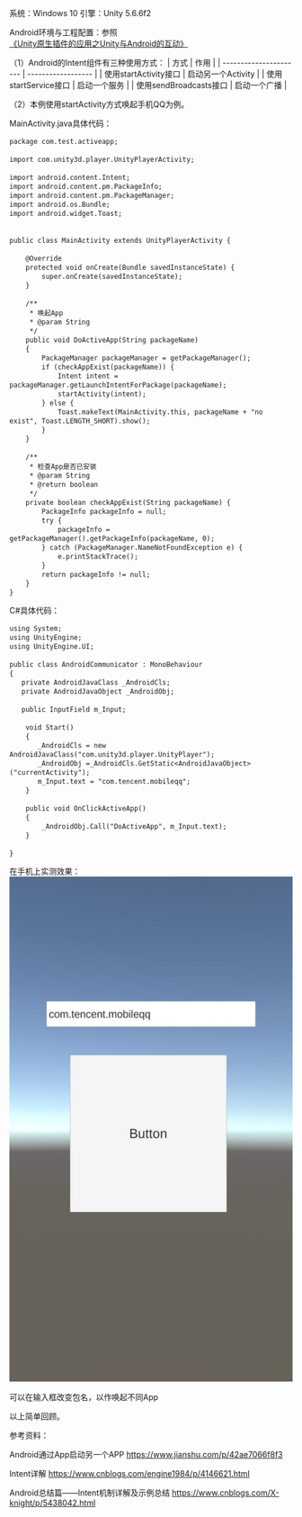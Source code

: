 系统：Windows 10
引擎：Unity 5.6.6f2

Android环境与工程配置：参照[《Unity原生插件的应用之Unity与Android的互动》](https://blog.csdn.net/minami_takumi/article/details/81055390)

（1）Android的Intent组件有三种使用方式：
| 方式                   | 作用               |
| ---------------------- | ------------------ |
| 使用startActivity接口  | 启动另一个Activity |
| 使用startService接口   | 启动一个服务       |
| 使用sendBroadcasts接口 | 启动一个广播       |

（2）本例使用startActivity方式唤起手机QQ为例。

MainActivity.java具体代码：

```
package com.test.activeapp;

import com.unity3d.player.UnityPlayerActivity;

import android.content.Intent;
import android.content.pm.PackageInfo;
import android.content.pm.PackageManager;
import android.os.Bundle;
import android.widget.Toast;


public class MainActivity extends UnityPlayerActivity {

    @Override
    protected void onCreate(Bundle savedInstanceState) {
        super.onCreate(savedInstanceState);
    }
    
    /**
     * 唤起App
     * @param String
     */
    public void DoActiveApp(String packageName)
    {
	    PackageManager packageManager = getPackageManager();
	    if (checkAppExist(packageName)) {
	        Intent intent = packageManager.getLaunchIntentForPackage(packageName);
	        startActivity(intent);
	    } else {
	        Toast.makeText(MainActivity.this, packageName + "no exist", Toast.LENGTH_SHORT).show();
	    }
    }

    /**
     * 检查App是否已安装
     * @param String
     * @return boolean
     */
    private boolean checkAppExist(String packageName) {
        PackageInfo packageInfo = null;
        try {
            packageInfo = getPackageManager().getPackageInfo(packageName, 0);
        } catch (PackageManager.NameNotFoundException e) {
            e.printStackTrace();
        }
        return packageInfo != null;
    }
}
```


C#具体代码：

```
using System;
using UnityEngine;
using UnityEngine.UI;

public class AndroidCommunicator : MonoBehaviour
{
   private AndroidJavaClass _AndroidCls;
   private AndroidJavaObject _AndroidObj;
   
   public InputField m_Input;

    void Start()
    {
       _AndroidCls = new AndroidJavaClass("com.unity3d.player.UnityPlayer");
       _AndroidObj =_AndroidCls.GetStatic<AndroidJavaObject>("currentActivity");
	   m_Input.text = "com.tencent.mobileqq";
    }
	
	public void OnClickActiveApp()
    {
		_AndroidObj.Call("DoActiveApp", m_Input.text);
    }

}
```

在手机上实测效果：
![image001](./pic/image001.jpg)

可以在输入框改变包名，以作唤起不同App

以上简单回顾。

参考资料：

Android通过App启动另一个APP
https://www.jianshu.com/p/42ae7066f8f3

Intent详解
https://www.cnblogs.com/engine1984/p/4146621.html

Android总结篇——Intent机制详解及示例总结
https://www.cnblogs.com/X-knight/p/5438042.html
